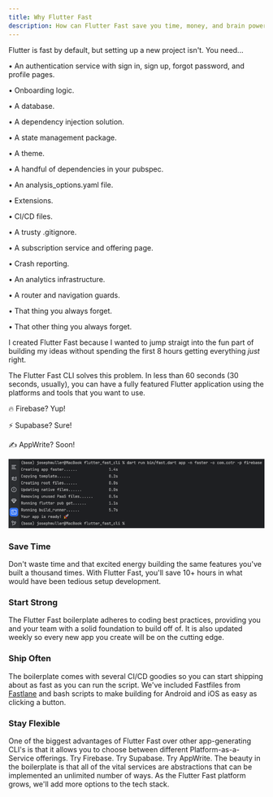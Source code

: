 ```yaml
---
title: Why Flutter Fast
description: How can Flutter Fast save you time, money, and brain power
---
```

Flutter is fast by default, but setting up a new project isn't. You need...

• An authentication service with sign in, sign up, forgot password, and profile pages. 

• Onboarding logic.

• A database. 

• A dependency injection solution. 

• A state management package. 

• A theme. 

• A handful of dependencies in your pubspec. 

• An analysis_options.yaml file. 

• Extensions.

• CI/CD files.

• A trusty .gitignore.
  
• A subscription service and offering page.

• Crash reporting.

• An analytics infrastructure.

• A router and navigation guards.
  
• That thing you always forget.

• That other thing you always forget.

I created Flutter Fast because I wanted to jump straigt into the fun part of building my ideas without spending the first 8 hours getting everything _just_ right.

The Flutter Fast CLI solves this problem. In less than 60 seconds (30 seconds, usually), you can have a fully featured Flutter application using the platforms and tools that you want to use.

🔥 Firebase? Yup!

⚡️ Supabase? Sure!

✍️ AppWrite? Soon!

![Flutter Fast generation time](../../../../assets/fast-gen.png)

### Save Time
Don't waste time and that excited energy building the same features you've built a thousand times. With Flutter Fast, you'll save 10+ hours in what would have been tedious setup development.

### Start Strong
The Flutter Fast boilerplate adheres to coding best practices, providing you and your team with a solid foundation to build off of. It is also updated weekly so every new app you create will be on the cutting edge.

### Ship Often
The boilerplate comes with several CI/CD goodies so you can start shipping about as fast as you can run the script. We've included Fastfiles from [Fastlane](https://fastlane.tools/) and bash scripts to make building for Android and iOS as easy as clicking a button.

### Stay Flexible
One of the biggest advantages of Flutter Fast over other app-generating CLI's is that it allows you to choose between different Platform-as-a-Service offerings. Try Firebase. Try Supabase. Try AppWrite. The beauty in the boilerplate is that all of the vital services are abstractions that can be implemented an unlimited number of ways. As the Flutter Fast platform grows, we'll add more options to the tech stack.